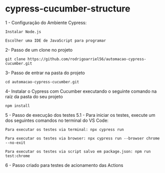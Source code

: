 # cypress-cucumber-structure

1 - Configuração do Ambiente Cypress:
```
Instalar Node.js
```
```
Escolher uma IDE de JavaScript para programar
```
2- Passo de um clone no projeto
```
git clone https://github.com/rodrigoarriel56/automacao-cypress-cucumber.git
```
3- Passo de entrar na pasta do projeto
```
cd automacao-cypress-cucumber.git
``` 
4- Instalar o Cypress com Cucumber executando o seguinte comando na raíz da pasta do seu projeto
```
npm install
```
5 - Passo de execução dos testes
5.1 - Para iniciar os testes, execute um dos seguintes comandos no terminal do VS Code:

```
Para executar os testes via terminal: npx cypress run
```
```
Para executar os testes via browser: npx cypress run --browser chrome --no-exit
```
```
Para executar os testes via script salvo em package.json: npm run test:chrome    

```

6 - Passo criado para testes de acionamento das Actions
